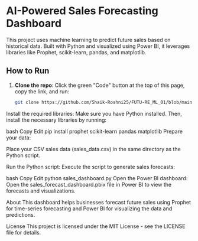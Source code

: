 # AI-Powered Sales Forecasting Dashboard

This project uses machine learning to predict future sales based on historical data. Built with Python and visualized using Power BI, it leverages libraries like Prophet, scikit-learn, pandas, and matplotlib.

## How to Run

1. **Clone the repo**:
   Click the green "Code" button at the top of this page, copy the link, and run:
   ```bash
   git clone https://github.com/Shaik-Roshni25/FUTU-RE_ML_01/blob/main/sales_dashboard.py
Install the required libraries:
Make sure you have Python installed. Then, install the necessary libraries by running:

bash
Copy
Edit
pip install prophet scikit-learn pandas matplotlib
Prepare your data:

Place your CSV sales data (sales_data.csv) in the same directory as the Python script.

Run the Python script:
Execute the script to generate sales forecasts:

bash
Copy
Edit
python sales_dashboard.py
Open the Power BI dashboard:
Open the sales_forecast_dashboard.pbix file in Power BI to view the forecasts and visualizations.

About
This dashboard helps businesses forecast future sales using Prophet for time-series forecasting and Power BI for visualizing the data and predictions.

License
This project is licensed under the MIT License - see the LICENSE file for details.
